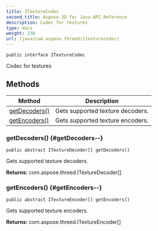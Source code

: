 ```yaml
---
title: ITextureCodec
second_title: Aspose.3D for Java API Reference
description: Codec for textures
type: docs
weight: 238
url: /java/com.aspose.threed/itexturecodec/
---
```

```
public interface ITextureCodec
```

Codec for textures
## Methods

| Method | Description |
| --- | --- |
| [getDecoders()](#getDecoders--) | Gets supported texture decoders. |
| [getEncoders()](#getEncoders--) | Gets supported texture encoders. |
### getDecoders() {#getDecoders--}
```
public abstract ITextureDecoder[] getDecoders()
```


Gets supported texture decoders.

**Returns:**
com.aspose.threed.ITextureDecoder[]
### getEncoders() {#getEncoders--}
```
public abstract ITextureEncoder[] getEncoders()
```


Gets supported texture encoders.

**Returns:**
com.aspose.threed.ITextureEncoder[]
